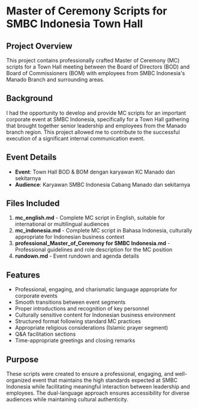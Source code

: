 # Master of Ceremony Scripts for SMBC Indonesia Town Hall

## Project Overview

This project contains professionally crafted Master of Ceremony (MC) scripts for a Town Hall meeting between the Board of Directors (BOD) and Board of Commissioners (BOM) with employees from SMBC Indonesia's Manado Branch and surrounding areas.

## Background

I had the opportunity to develop and provide MC scripts for an important corporate event at SMBC Indonesia, specifically for a Town Hall gathering that brought together senior leadership and employees from the Manado branch region. This project allowed me to contribute to the successful execution of a significant internal communication event.

## Event Details

- **Event**: Town Hall BOD & BOM dengan karyawan KC Manado dan sekitarnya
- **Audience**: Karyawan SMBC Indonesia Cabang Manado dan sekitarnya

## Files Included

1. **mc_english.md** - Complete MC script in English, suitable for international or multilingual audiences
2. **mc_indonesia.md** - Complete MC script in Bahasa Indonesia, culturally appropriate for Indonesian business context
3. **professional_Master_of_Ceremony for SMBC Indonesia.md** - Professional guidelines and role description for the MC position
4. **rundown.md** - Event rundown and agenda details

## Features

- Professional, engaging, and charismatic language appropriate for corporate events
- Smooth transitions between event segments
- Proper introductions and recognition of key personnel
- Culturally sensitive content for Indonesian business environment
- Structured format following standard MC practices
- Appropriate religious considerations (Islamic prayer segment)
- Q&A facilitation sections
- Time-appropriate greetings and closing remarks

## Purpose

These scripts were created to ensure a professional, engaging, and well-organized event that maintains the high standards expected at SMBC Indonesia while facilitating meaningful interaction between leadership and employees. The dual-language approach ensures accessibility for diverse audiences while maintaining cultural authenticity.